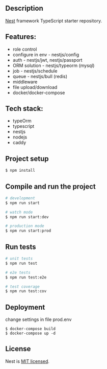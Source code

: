 ## Description

[Nest](https://github.com/nestjs/nest) framework TypeScript starter repository.

## Features:

- role control
- configure in env -  nestjs/config
- auth - nestjs/jwt, nestjs/passport
- ORM solution - nestjs/typeorm (mysql)
- job - nestjs/schedule
- queue - nestjs/bull (redis)
- middleware
- file upload/download
- docker/docker-compose

## Tech stack:

- typeOrm
- typescript
- nestjs
- nodejs
- caddy

## Project setup

```bash
$ npm install
```

## Compile and run the project

```bash
# development
$ npm run start

# watch mode
$ npm run start:dev

# production mode
$ npm run start:prod
```

## Run tests

```bash
# unit tests
$ npm run test

# e2e tests
$ npm run test:e2e

# test coverage
$ npm run test:cov
```

## Deployment

change settings in file prod.env

```
$ docker-compose build
$ docker-compose up -d
```

## License

Nest is [MIT licensed](https://github.com/nestjs/nest/blob/master/LICENSE).

